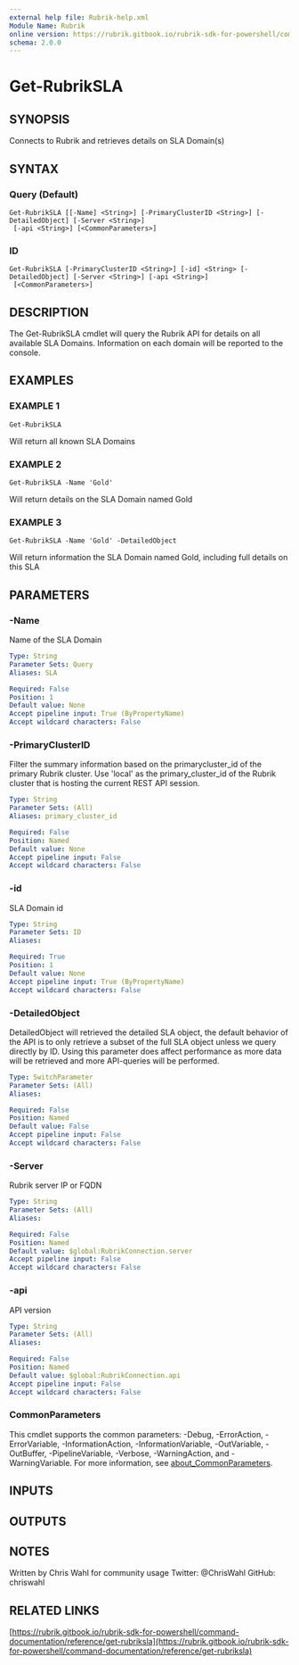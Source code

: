 ```yaml
---
external help file: Rubrik-help.xml
Module Name: Rubrik
online version: https://rubrik.gitbook.io/rubrik-sdk-for-powershell/command-documentation/reference/get-rubriksla
schema: 2.0.0
---
```


# Get-RubrikSLA

## SYNOPSIS
Connects to Rubrik and retrieves details on SLA Domain(s)

## SYNTAX

### Query (Default)
```
Get-RubrikSLA [[-Name] <String>] [-PrimaryClusterID <String>] [-DetailedObject] [-Server <String>]
 [-api <String>] [<CommonParameters>]
```

### ID
```
Get-RubrikSLA [-PrimaryClusterID <String>] [-id] <String> [-DetailedObject] [-Server <String>] [-api <String>]
 [<CommonParameters>]
```

## DESCRIPTION
The Get-RubrikSLA cmdlet will query the Rubrik API for details on all available SLA Domains.
Information on each domain will be reported to the console.

## EXAMPLES

### EXAMPLE 1
```
Get-RubrikSLA
```

Will return all known SLA Domains

### EXAMPLE 2
```
Get-RubrikSLA -Name 'Gold'
```

Will return details on the SLA Domain named Gold

### EXAMPLE 3
```
Get-RubrikSLA -Name 'Gold' -DetailedObject
```

Will return information the SLA Domain named Gold, including full details on this SLA

## PARAMETERS

### -Name
Name of the SLA Domain

```yaml
Type: String
Parameter Sets: Query
Aliases: SLA

Required: False
Position: 1
Default value: None
Accept pipeline input: True (ByPropertyName)
Accept wildcard characters: False
```

### -PrimaryClusterID
Filter the summary information based on the primarycluster_id of the primary Rubrik cluster.
Use 'local' as the primary_cluster_id of the Rubrik cluster that is hosting the current REST API session.

```yaml
Type: String
Parameter Sets: (All)
Aliases: primary_cluster_id

Required: False
Position: Named
Default value: None
Accept pipeline input: False
Accept wildcard characters: False
```

### -id
SLA Domain id

```yaml
Type: String
Parameter Sets: ID
Aliases:

Required: True
Position: 1
Default value: None
Accept pipeline input: True (ByPropertyName)
Accept wildcard characters: False
```

### -DetailedObject
DetailedObject will retrieved the detailed SLA object, the default behavior of the API is to only retrieve a subset of the full SLA object unless we query directly by ID.
Using this parameter does affect performance as more data will be retrieved and more API-queries will be performed.

```yaml
Type: SwitchParameter
Parameter Sets: (All)
Aliases:

Required: False
Position: Named
Default value: False
Accept pipeline input: False
Accept wildcard characters: False
```

### -Server
Rubrik server IP or FQDN

```yaml
Type: String
Parameter Sets: (All)
Aliases:

Required: False
Position: Named
Default value: $global:RubrikConnection.server
Accept pipeline input: False
Accept wildcard characters: False
```

### -api
API version

```yaml
Type: String
Parameter Sets: (All)
Aliases:

Required: False
Position: Named
Default value: $global:RubrikConnection.api
Accept pipeline input: False
Accept wildcard characters: False
```

### CommonParameters
This cmdlet supports the common parameters: -Debug, -ErrorAction, -ErrorVariable, -InformationAction, -InformationVariable, -OutVariable, -OutBuffer, -PipelineVariable, -Verbose, -WarningAction, and -WarningVariable. For more information, see [about_CommonParameters](http://go.microsoft.com/fwlink/?LinkID=113216).

## INPUTS

## OUTPUTS

## NOTES
Written by Chris Wahl for community usage
Twitter: @ChrisWahl
GitHub: chriswahl

## RELATED LINKS

[https://rubrik.gitbook.io/rubrik-sdk-for-powershell/command-documentation/reference/get-rubriksla](https://rubrik.gitbook.io/rubrik-sdk-for-powershell/command-documentation/reference/get-rubriksla)

